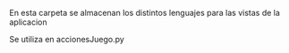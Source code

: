 En esta carpeta se almacenan los distintos lenguajes para las vistas de la aplicacion

Se utiliza en accionesJuego.py
